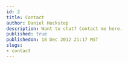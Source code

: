 ```yaml
--- 
id: 2
title: Contact
author: Daniel Huckstep
description: Want to chat? Contact me here.
published: true
publishedon: 18 Dec 2012 21:17 MST
slugs: 
- contact
---
```

<script type="text/javascript" src="http://wufoo.com/scripts/embed/form.js"></script><script type="text/javascript">
  var m7x4a3 = new WufooForm();
  m7x4a3.initialize({
    userName: 'darkhelmetlive',
    formHash: 'm7x4a3',
    autoResize: true,
    height: '494'
  });
  m7x4a3.display();
</script>